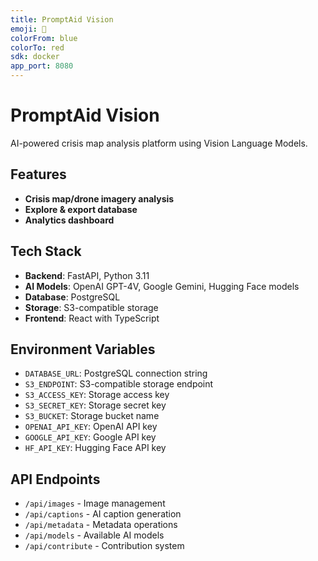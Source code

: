 ```yaml
---
title: PromptAid Vision
emoji: 🚀
colorFrom: blue
colorTo: red
sdk: docker
app_port: 8080
---
```


# PromptAid Vision

AI-powered crisis map analysis platform using Vision Language Models.

## Features

- **Crisis map/drone imagery analysis**
- **Explore & export database**
- **Analytics dashboard**

## Tech Stack

- **Backend**: FastAPI, Python 3.11
- **AI Models**: OpenAI GPT-4V, Google Gemini, Hugging Face models
- **Database**: PostgreSQL
- **Storage**: S3-compatible storage
- **Frontend**: React with TypeScript

## Environment Variables

- `DATABASE_URL`: PostgreSQL connection string
- `S3_ENDPOINT`: S3-compatible storage endpoint
- `S3_ACCESS_KEY`: Storage access key
- `S3_SECRET_KEY`: Storage secret key
- `S3_BUCKET`: Storage bucket name
- `OPENAI_API_KEY`: OpenAI API key
- `GOOGLE_API_KEY`: Google API key
- `HF_API_KEY`: Hugging Face API key

## API Endpoints

- `/api/images` - Image management
- `/api/captions` - AI caption generation
- `/api/metadata` - Metadata operations
- `/api/models` - Available AI models
- `/api/contribute` - Contribution system
